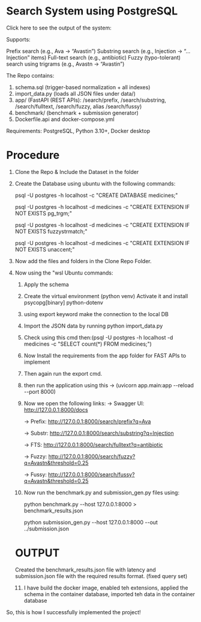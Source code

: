 # Search System using PostgreSQL
Click here to see the output of the system: 

Supports:

Prefix search (e.g., Ava → “Avastin”)
Substring search (e.g., Injection → “… Injection” items)
Full-text search (e.g., antibiotic)
Fuzzy (typo-tolerant) search using trigrams (e.g., Avastn → “Avastin”)

The Repo contains:
1. schema.sql (trigger-based normalization + all indexes)
2. import_data.py (loads all JSON files under data/)
3. app/ (FastAPI (REST APIs): /search/prefix, /search/substring, /search/fulltext, /search/fuzzy, alias /search/fussy)
4. benchmark/ (benchmark + submission generator)
5. Dockerfile.api and docker-compose.yml

Requirements: PostgreSQL, Python 3.10+, Docker desktop
# Procedure
1. Clone the Repo & Include the Dataset in the folder
2. Create the Database using ubuntu with the following commands:
   
    psql -U postgres -h localhost -c "CREATE DATABASE medicines;"
    
    psql -U postgres -h localhost -d medicines -c "CREATE EXTENSION IF NOT EXISTS pg_trgm;"
    
    psql -U postgres -h localhost -d medicines -c "CREATE EXTENSION IF NOT EXISTS fuzzystrmatch;"
    
    psql -U postgres -h localhost -d medicines -c "CREATE EXTENSION IF NOT EXISTS unaccent;"
4. Now add the files and folders in the Clone Repo Folder.
5. Now using the "wsl Ubuntu commands: 
    1. Apply the schema
    2. Create the virtual environment (python venv) Activate it and install psycopg[binary] python-dotenv
    3. using export keyword make the connection to the local DB
    4. Import the JSON data by running python import_data.py
    5. Check using this cmd then:(psql -U postgres -h localhost -d medicines -c "SELECT count(*) FROM medicines;")
    6. Now Install the requirements from the app folder for FAST APIs to implement
    7. Then again run the export cmd.
    8. then run the application using this -> (uvicorn app.main:app --reload --port 8000)
    9. Now we open the following links:
        -> Swagger UI: http://127.0.0.1:8000/docs
       
        -> Prefix: http://127.0.0.1:8000/search/prefix?q=Ava
       
        -> Substr: http://127.0.0.1:8000/search/substring?q=Injection
       
        -> FTS: http://127.0.0.1:8000/search/fulltext?q=antibiotic
       
        -> Fuzzy: http://127.0.0.1:8000/search/fuzzy?q=Avastn&threshold=0.25

        -> Fussy: http://127.0.0.1:8000/search/fussy?q=Avastn&threshold=0.25
    11. Now run the benchmark.py and submission_gen.py files using:
        
        python benchmark.py --host 127.0.0.1:8000 > benchmark_results.json
        
        python submission_gen.py --host 127.0.0.1:8000 --out ../submission.json
    # OUTPUT
    Created the benchmark_results.json file with latency and submission.json file with the required results format. (fixed query set)
   
    11. I have build the docker image, enabled teh extensions, applied the schema in the container database, imported teh data in the container database
        
So, this is how I successfully implemented the project!
